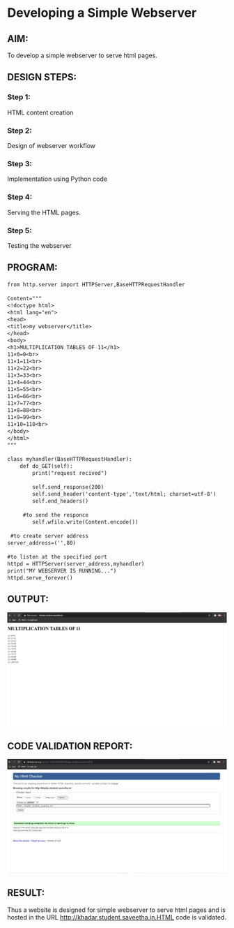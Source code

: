 # Developing a Simple Webserver
## AIM:
To develop a simple webserver to serve html pages.

## DESIGN STEPS:
### Step 1: 
HTML content creation
### Step 2:
Design of webserver workflow
### Step 3:
Implementation using Python code
### Step 4:
Serving the HTML pages.
### Step 5:
Testing the webserver

## PROGRAM:
```
from http.server import HTTPServer,BaseHTTPRequestHandler

Content="""
<!doctype html>
<html lang="en">
<head>
<title>my webserver</title>
</head>
<body>
<h1>MULTIPLICATION TABLES OF 11</h1>
11×0=0<br>
11×1=11<br>
11×2=22<br>
11×3=33<br>
11×4=44<br>
11×5=55<br>
11×6=66<br>
11×7=77<br>
11×8=88<br>
11×9=99<br>
11×10=110<br>
</body>
</html>
"""

class myhandler(BaseHTTPRequestHandler):
    def do_GET(self):
        print("request recived")

        self.send_response(200)
        self.send_header('content-type','text/html; charset=utf-8')             
        self.end_headers()

     #to send the responce
        self.wfile.write(Content.encode())

 #to create server address     
server_address=('',80)

#to listen at the specified port
httpd = HTTPServer(server_address,myhandler)
print("MY WEBSERVER IS RUNNING...")
httpd.serve_forever()
```
## OUTPUT:
![output](./static/img/output.jpg)

## CODE VALIDATION REPORT:
![output](./static/img/report.jpg)

## RESULT:
Thus a website is designed for simple webserver to serve html pages and is hosted in the URL http://khadar.student.saveetha.in.HTML code is validated.